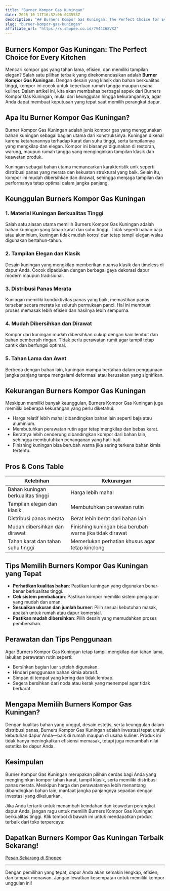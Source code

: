 ```yaml
---
title: "Burner Kompor Gas Kuningan"
date: 2025-10-11T16:32:06.043553Z
description: "## Burners Kompor Gas Kuningan: The Perfect Choice for Every Kitchen..."
slug: "burner-kompor-gas-kuningan"
affiliate_url: "https://s.shopee.co.id/7V44C68VX2"
---
```

## Burners Kompor Gas Kuningan: The Perfect Choice for Every Kitchen

Mencari kompor gas yang tahan lama, efisien, dan memiliki tampilan elegan? Salah satu pilihan terbaik yang direkomendasikan adalah **Burner Kompor Gas Kuningan**. Dengan desain yang klasik dan bahan berkualitas tinggi, kompor ini cocok untuk keperluan rumah tangga maupun usaha kuliner. Dalam artikel ini, kita akan membahas berbagai aspek dari Burners Kompor Gas Kuningan, mulai dari keunggulan hingga kekurangannya, agar Anda dapat membuat keputusan yang tepat saat memilih perangkat dapur.

## Apa Itu Burner Kompor Gas Kuningan?

Burner Kompor Gas Kuningan adalah jenis kompor gas yang menggunakan bahan kuningan sebagai bagian utama dari konstruksinya. Kuningan dikenal karena ketahanannya terhadap karat dan suhu tinggi, serta tampilannya yang mengkilap dan elegan. Kompor ini biasanya digunakan di restoran, warung, maupun rumah tangga yang menginginkan tampilan klasik dan keawetan produk.

Kuningan sebagai bahan utama memancarkan karakteristik unik seperti distribusi panas yang merata dan kekuatan struktural yang baik. Selain itu, kompor ini mudah dibersihkan dan dirawat, sehingga menjaga tampilan dan performanya tetap optimal dalam jangka panjang.

## Keunggulan Burners Kompor Gas Kuningan

### 1. Material Kuningan Berkualitas Tinggi

Salah satu alasan utama memilih Burners Kompor Gas Kuningan adalah bahan kuningan yang tahan karat dan suhu tinggi. Tidak seperti bahan baja atau aluminium, kuningan tidak mudah korosi dan tetap tampil elegan walau digunakan bertahun-tahun.

### 2. Tampilan Elegan dan Klasik

Desain kuningan yang mengkilap memberikan nuansa klasik dan timeless di dapur Anda. Cocok dipadukan dengan berbagai gaya dekorasi dapur modern maupun tradisional.

### 3. Distribusi Panas Merata

Kuningan memiliki konduktivitas panas yang baik, memastikan panas tersebar secara merata ke seluruh permukaan panci. Hal ini membuat proses memasak lebih efisien dan hasilnya lebih sempurna.

### 4. Mudah Dibersihkan dan Dirawat

Kompor dari kuningan mudah dibersihkan cukup dengan kain lembut dan bahan pembersih ringan. Tidak perlu perawatan rumit agar tampil tetap cantik dan berfungsi optimal.

### 5. Tahan Lama dan Awet

Berbeda dengan bahan lain, kuningan mampu bertahan dalam penggunaan jangka panjang tanpa mengalami deformasi atau kerusakan yang signifikan.

## Kekurangan Burners Kompor Gas Kuningan

Meskipun memiliki banyak keunggulan, Burners Kompor Gas Kuningan juga memiliki beberapa kekurangan yang perlu diketahui:

- Harga relatif lebih mahal dibandingkan bahan lain seperti baja atau aluminium.
- Membutuhkan perawatan rutin agar tetap mengkilap dan bebas karat.
- Beratnya lebih cenderung dibandingkan kompor dari bahan lain, sehingga membutuhkan penanganan yang hati-hati.
- Finishing kuningan bisa berubah warna jika sering terkena bahan kimia tertentu.

## Pros & Cons Table

| Kelebihan                                    | Kekurangan                                             |
|----------------------------------------------|--------------------------------------------------------|
| Bahan kuningan berkualitas tinggi           | Harga lebih mahal                                    |
| Tampilan elegan dan klasik                   | Membutuhkan perawatan rutin                         |
| Distribusi panas merata                      | Berat lebih berat dari bahan lain                     |
| Mudah dibersihkan dan dirawat               | Finishing kuningan bisa berubah warna jika tidak dirawat|
| Tahan karat dan tahan suhu tinggi            | Memerlukan perhatian khusus agar tetap kinclong       |

## Tips Memilih Burners Kompor Gas Kuningan yang Tepat

- **Perhatikan kualitas bahan**: Pastikan kuningan yang digunakan benar-benar berkualitas tinggi.
- **Cek sistem pembakaran**: Pastikan kompor memiliki sistem pengapian yang mudah dan aman.
- **Sesuaikan ukuran dan jumlah burner**: Pilih sesuai kebutuhan masak, apakah untuk rumah atau dapur komersial.
- **Pastikan mudah dibersihkan**: Pilih desain yang memudahkan proses pembersihan.

## Perawatan dan Tips Penggunaan

Agar Burners Kompor Gas Kuningan tetap tampil mengkilap dan tahan lama, lakukan perawatan rutin seperti:

- Bersihkan bagian luar setelah digunakan.
- Hindari penggunaan bahan kimia abrasif.
- Simpan di tempat yang kering dan tidak lembap.
- Segera bersihkan dari noda atau kerak yang menempel agar tidak berkarat.

## Mengapa Memilih Burners Kompor Gas Kuningan?

Dengan kualitas bahan yang unggul, desain estetis, serta keunggulan dalam distribusi panas, Burners Kompor Gas Kuningan adalah investasi tepat untuk kebutuhan dapur Anda—baik di rumah maupun di usaha kuliner. Produk ini tidak hanya meningkatkan efisiensi memasak, tetapi juga menambah nilai estetika ke dapur Anda.

## Kesimpulan

Burner Kompor Gas Kuningan merupakan pilihan cerdas bagi Anda yang menginginkan kompor tahan karat, tampil klasik, serta memiliki distribusi panas merata. Meskipun harga dan perawatannya lebih menantang dibandingkan bahan lain, manfaat jangka panjangnya sepadan dengan investasi yang dikeluarkan.

Jika Anda tertarik untuk menambah keindahan dan keawetan perangkat dapur Anda, jangan ragu untuk memilih Burners Kompor Gas Kuningan berkualitas tinggi. Klik tombol di bawah ini untuk mendapatkan produk terbaik dari toko terpercaya:

## Dapatkan Burners Kompor Gas Kuningan Terbaik Sekarang!

[Pesan Sekarang di Shopee](https://s.shopee.co.id/7V44C68VX2)

---

Dengan pemilihan yang tepat, dapur Anda akan semakin lengkap, efisien, dan tampak menawan. Jangan lewatkan kesempatan untuk memiliki kompor unggulan ini!